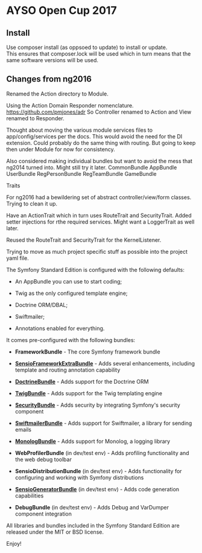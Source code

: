 AYSO Open Cup 2017
========================

Install
--------------

Use composer install (as oppsoed to update) to install or update.  
This ensures that composer.lock will be used which in turn means that the same software versions will be used.

Changes from ng2016
--------------

Renamed the Action directory to Module.

Using the Action Domain Responder nomenclature. 
https://github.com/pmjones/adr
So Controller renamed to Action and View renamed to Responder.

Thought about moving the various module services files to app/config/services per the docs.
This would avoid the need for the DI extension.
Could probably do the same thing with routing.
But going to keep then under Module for now for consistency.

Also considered making individual bundles but want to avoid the mess that ng2014 turned into.
Might still try it later.
CommonBundle
AppBundle
UserBundle
RegPersonBundle
RegTeamBundle
GameBundle

Traits

For ng2016 had a bewildering set of abstract controller/view/form classes.
Trying to clean it up.

Have an ActionTrait which in turn uses RouteTrait and SecurityTrait.
Added setter injections for rthe required services.
Might want a LoggerTrait as well later.

Reused the RouteTrait and SecurityTrait for the KernelListener.

Trying to move as much project specific stuff as possible into the project yaml file.

The Symfony Standard Edition is configured with the following defaults:

  * An AppBundle you can use to start coding;

  * Twig as the only configured template engine;

  * Doctrine ORM/DBAL;

  * Swiftmailer;

  * Annotations enabled for everything.

It comes pre-configured with the following bundles:

  * **FrameworkBundle** - The core Symfony framework bundle

  * [**SensioFrameworkExtraBundle**][6] - Adds several enhancements, including
    template and routing annotation capability

  * [**DoctrineBundle**][7] - Adds support for the Doctrine ORM

  * [**TwigBundle**][8] - Adds support for the Twig templating engine

  * [**SecurityBundle**][9] - Adds security by integrating Symfony's security
    component

  * [**SwiftmailerBundle**][10] - Adds support for Swiftmailer, a library for
    sending emails

  * [**MonologBundle**][11] - Adds support for Monolog, a logging library

  * **WebProfilerBundle** (in dev/test env) - Adds profiling functionality and
    the web debug toolbar

  * **SensioDistributionBundle** (in dev/test env) - Adds functionality for
    configuring and working with Symfony distributions

  * [**SensioGeneratorBundle**][13] (in dev/test env) - Adds code generation
    capabilities

  * **DebugBundle** (in dev/test env) - Adds Debug and VarDumper component
    integration

All libraries and bundles included in the Symfony Standard Edition are
released under the MIT or BSD license.

Enjoy!

[1]:  https://symfony.com/doc/3.2/setup.html
[6]:  https://symfony.com/doc/current/bundles/SensioFrameworkExtraBundle/index.html
[7]:  https://symfony.com/doc/3.2/doctrine.html
[8]:  https://symfony.com/doc/3.2/templating.html
[9]:  https://symfony.com/doc/3.2/security.html
[10]: https://symfony.com/doc/3.2/email.html
[11]: https://symfony.com/doc/3.2/logging.html
[12]: https://symfony.com/doc/3.2/assetic/asset_management.html
[13]: https://symfony.com/doc/current/bundles/SensioGeneratorBundle/index.html
